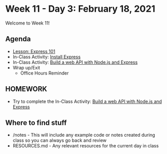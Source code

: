 # Week 11 - Day 3: February 18, 2021

Welcome to Week 11!

## Agenda

- [Lesson: Express 101](https://learn.digitalcrafts.com/flex/lessons/back-end-foundations/express-101/)
- In-Class Activity: [Install Express](https://github.com/DigitalCraftsStudents/hyb-fl-11-2020-cohort/blob/main/lectures/week-11/day-3/EXPRESSJS-ENVIRONMENT.md)
- In-Class Activity: [Build a web API with Node.js and Express](https://docs.microsoft.com/en-us/learn/modules/build-web-api-nodejs-express/)
- Wrap up/Exit
  - Office Hours Reminder

## HOMEWORK

- Try to complete the In-Class Activity: [Build a web API with Node.js and Express](https://docs.microsoft.com/en-us/learn/modules/build-web-api-nodejs-express/)

## Where to find stuff
- /notes - This will include any example code or notes created during class so you can always go back and review
- RESOURCES.md - Any relevant resources for the current day in class

